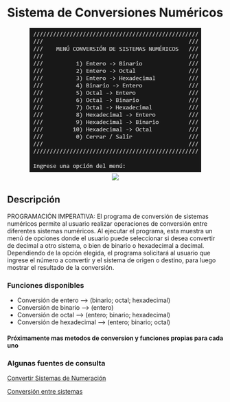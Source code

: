 # Sistema de Conversiones Numéricos

<div align="center">
  <img src="images/menu.png" alt="Menu Conversiones" />
</div>

<div align="center">
  <img src="https://img.shields.io/badge/Python-3.12-blue?style=flat-square&logo=python"/>
</div>

<!-- <br />
--- -->

## Descripción

PROGRAMACIÓN IMPERATIVA: El programa de conversión de sistemas numéricos permite al usuario realizar operaciones de conversión entre diferentes sistemas numéricos. Al ejecutar el programa, esta muestra un menú  de opciones donde el usuario puede seleccionar si desea convertir de decimal a otro sistema, o bien  de binario o hexadecimal a decimal. Dependiendo de la opción elegida, el programa solicitará al usuario que ingrese el número a convertir y el sistema de origen o destino, para luego mostrar el resultado de la conversión.


### Funciones disponibles

- Conversión de entero –> (binario; octal; hexadecimal)
- Conversión de binario –> (entero)   
- Conversión de octal –> (entero; binario; hexadecimal) 
- Conversión de hexadecimal –> (entero; binario; octal) 

#### Próximamente mas metodos de conversion y funciones propias para cada uno

### Algunas fuentes de consulta

[Convertir Sistemas de Numeración](https://www.mathepower.com/es/sistemas_de_numeracion.php)

[Conversión entre sistemas](https://www.aulafacil.com/cursos/hardware/arquitectura-de-computadores/conversion-entre-sistemas-l33098#:~:text=Para%20convertir%20desde%20el%20sistema,entera%20se%20anota%20el%20residuo)
